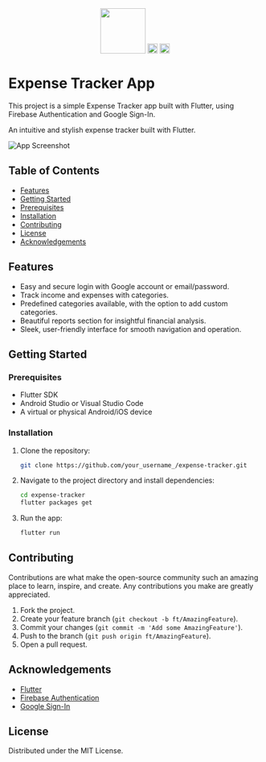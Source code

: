 <div align="center">
    <img src="https://raw.githubusercontent.com/flutter/website/master/src/_assets/image/flutter-lockup.png" width="90">
    <img src="https://firebase.google.com/downloads/brand-guidelines/PNG/logo-logomark.png" width="20">
    <img src="https://developers.google.com/identity/images/g-logo.png" width="20">
</div>

# Expense Tracker App

This project is a simple Expense Tracker app built with Flutter, using Firebase Authentication and Google Sign-In.


An intuitive and stylish expense tracker built with Flutter.

![App Screenshot](/path/to/app_screenshot.png) <!-- Replace with an actual screenshot -->

## Table of Contents

- [Features](#features)
- [Getting Started](#getting-started)
- [Prerequisites](#prerequisites)
- [Installation](#installation)
- [Contributing](#contributing)
- [License](#license)
- [Acknowledgements](#acknowledgements)

## Features

- Easy and secure login with Google account or email/password.
- Track income and expenses with categories.
- Predefined categories available, with the option to add custom categories.
- Beautiful reports section for insightful financial analysis.
- Sleek, user-friendly interface for smooth navigation and operation.

## Getting Started

### Prerequisites

- Flutter SDK
- Android Studio or Visual Studio Code
- A virtual or physical Android/iOS device

### Installation

1. Clone the repository:

   ```sh
   git clone https://github.com/your_username_/expense-tracker.git
   ```

2. Navigate to the project directory and install dependencies:

   ```sh
   cd expense-tracker
   flutter packages get
   ```

3. Run the app:

   ```sh
   flutter run
   ```


## Contributing

Contributions are what make the open-source community such an amazing place to learn, inspire, and create. Any contributions you make are greatly appreciated.

1. Fork the project.
2. Create your feature branch (`git checkout -b ft/AmazingFeature`).
3. Commit your changes (`git commit -m 'Add some AmazingFeature'`).
4. Push to the branch (`git push origin ft/AmazingFeature`).
5. Open a pull request.

## Acknowledgements

- [Flutter](https://flutter.dev/)
- [Firebase Authentication](https://firebase.google.com/products/auth)
- [Google Sign-In](https://developers.google.com/identity)

## License

Distributed under the MIT License.